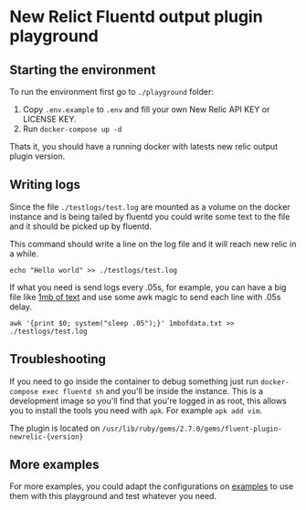 # New Relict Fluentd output plugin playground

## Starting the environment

To run the environment first go to `./playground` folder:

1. Copy `.env.example` to `.env` and fill your own New Relic API KEY or LICENSE KEY.
2. Run `docker-compose up -d`

Thats it, you should have a running docker with latests new relic output plugin version.

## Writing logs

Since the file `./testlogs/test.log` are mounted as a volume on the docker instance and
is being tailed by fluentd you could write some text to the file and it should be picked
up by fluentd.

This command should write a line on the log file and it will reach new relic in a while.

`echo "Hello world" >> ./testlogs/test.log`

If what you need is send logs every .05s, for example, you can have a big file like
[1mb of text](https://gist.github.com/khaykov/a6105154becce4c0530da38e723c2330) and
use some awk magic to send each line with .05s delay.

`awk '{print $0; system("sleep .05");}' 1mbofdata.txt >> ./testlogs/test.log`

## Troubleshooting

If you need to go inside the container to debug something just run `docker-compose exec fluentd sh`
and you'll be inside the instance. This is a development image so you'll find that you're
logged in as root, this allows you to install the tools you need with `apk`. For example
`apk add vim`.

The plugin is located on `/usr/lib/ruby/gems/2.7.0/gems/fluent-plugin-newrelic-{version}`

## More examples

For more examples, you could adapt the configurations on [examples](../examples/readme.md)
to use them with this playground and test whatever you need.
